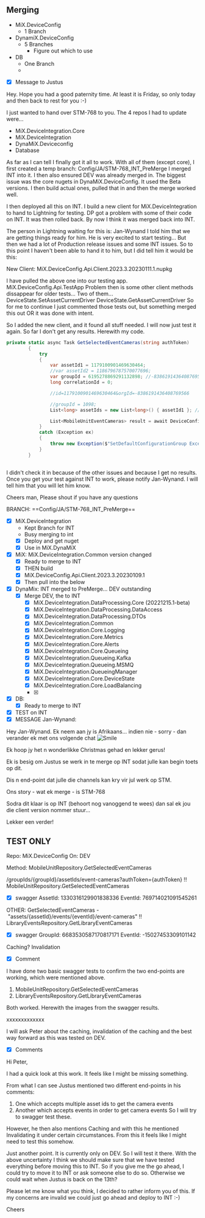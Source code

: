 
## Merging

- MiX.DeviceConfig
	- 1 Branch
- DynamiX.DeviceConfig
	- 5 Branches
		- Figure out which to use
- DB
	- One Branch
	- 

- [x] Message to Justus

Hey. Hope you had a good paternity time. 
At least it is Friday, so only today and then back to rest for you :-)

I just wanted to hand over STM-768 to you.
The 4 repos I had to update were...
- MiX.DeviceIntegration.Core
- MiX.DeviceIntegration
- DynaMiX.Deviceconfig
- Database

As far as I can tell I finally got it all to work.
With all of them (except core), I first created a temp branch:
Config/JA/STM-768_INT_PreMerge
I merged INT into it.
I then also ensured DEV was already merged in.
The biggest issue was the core nugets in DynaMiX.DeviceConfig.
It used the Beta versions.
I then build actual ones, pulled that in and then the merge worked well.

I then deployed all this on INT.
I build a new client for MiX.DeviceIntegration to hand to Lightning for testing.
DP got a problem with some of their code on INT.
It was then rolled back. By now I think it was merged back into INT.

The person in Lightning waiting for this is:
Jan-Wynand
I told him that we are getting things ready for him.
He is very excited to start testing...
But then we had a lot of Production release issues and some INT issues.
So to this point I haven't been able to hand it to him, but I did tell him it would be this:

New Client: MiX.DeviceConfig.Api.Client.2023.3.20230111.1.nupkg

I have pulled the above one into our testing app.
MiX.DeviceConfig.Api.TestApp
Problem then is some other client methods dissappear for older tests...
Two of them... 
DeviceState.SetAssetCurrentDriver
DeviceState.GetAssetCurrentDriver
So for me to continue I just commented those tests out,
but something merged this out OR it was done with intent.

So I added the new client, and it found all stuff needed.
I will now just test it again.
So far I don't get any results.
Herewith my code.

```c#
private static async Task GetSelectedEventCameras(string authToken)
		{
			try
			{
				var assetId1 = 1179100901469630464;
				//var assetId2 = 1186796787570077696;
				var groupId = 6195278869291132898; //-8386191436408769566;
				long correlationId = 0;

				//id=1179100901469630464&orgId=-8386191436408769566

				//groupId = 1098;
				List<long> assetIds = new List<long>() { assetId1 }; //, assetId2 };

				List<MobileUnitEventCameras> result = await DeviceConfigClient.MobileUnits.GetSelectedEventCameras(authToken, groupId, assetIds, correlationId).ConfigureAwait(false);
			}
			catch (Exception ex)
			{
				throw new Exception($"SetDefaultConfigurationGroup Exception: {ex}");
			}
		}
	
```

I didn't check it in because of the other issues and because I get no results.
Once you get your test against INT to work, please notify Jan-Wynand.
I will tell him that you will let him know.

Cheers man,
Please shout if you have any questions






BRANCH: ==Config/JA/STM-768_INT_PreMerge==
- [x] MiX.DeviceIntegration
	- Kept Branch for INT
	- Busy merging to int
	- [x] Deploy and get nuget
	- [x] Use in MiX.DynaMiX
- [x] MiX: MiX.DeviceIntegration.Common version changed
	- [x] Ready to merge to INT
	- [x] THEN build
	- [x] MiX.DeviceConfig.Api.Client.2023.3.20230109.1
	- [x] Then pull into the below
- [x] DynaMix: INT merged to PreMerge... DEV outstanding
	- [x] Merge DEV, the to INT
		- [x] MiX.DeviceIntegration.DataProcessing.Core (20221215.1-beta)
		- [x] MiX.DeviceIntegration.DataProcessing.DataAccess
		- [x] MiX.DeviceIntegration.DataProcessing.DTOs
		- [x] MiX.DeviceIntegration.Common
		- [x] MiX.DeviceIntegration.Core.Logging
		- [x] MiX.DeviceIntegration.Core.Metrics
		- [x] MiX.DeviceIntegration.Core.Alerts
		- [x] MiX.DeviceIntegration.Core.Queueing
		- [x] MiX.DeviceIntegration.Queueing.Kafka
		- [x] MiX.DeviceIntegration.Queueing.MSMQ
		- [x] MiX.DeviceIntegration.QueueingManager
		- [x] MiX.DeviceIntegration.Core.DeviceState
		- [x] MiX.DeviceIntegration.Core.LoadBalancing
		- [x] 
- [x] DB: 
	- [x] Ready to merge to INT
- [x] TEST on INT
- [x] MESSAGE Jan-Wynand: 

Hey Jan-Wynand. Ek neem aan jy is Afrikaans... indien nie - sorry - dan verander ek met ons volgende chat ⁠![Smile](https://statics.teams.cdn.office.net/evergreen-assets/personal-expressions/v2/assets/emoticons/smile/default/20_f.png?v=v81)

Ek hoop jy het n wonderlikke Christmas gehad en lekker gerus!

Ek is besig om Justus se werk in te merge op INT sodat julle kan begin toets op dit.

Dis n end-point dat julle die channels kan kry vir jul werk op STM.

Ons story - wat ek merge - is STM-768

Sodra dit klaar is op INT (behoort nog vanoggend te wees) dan sal ek jou die client version nommer stuur...

Lekker een verder!


## TEST ONLY

Repo: MiX.DeviceConfig
On: DEV

Method: MobileUnitRepository.GetSelectedEventCameras

/groupIds/{groupId}/assetIds/event-cameras?authToken={authToken}
!! MobileUnitRepository.GetSelectedEventCameras
- [x] swagger
AssetId: 1330316129901838336
EventId: 769714021091545261

OTHER: GetSelectedEventCameras - "assets/{assetId}/events/{eventId}/event-cameras"
!! LibraryEventsRepository.GetLibraryEventCameras
- [x] swagger
GroupId: 6683530587170817171
EventId: -15027453309101142

Caching?
Invalidation

- [x] Comment

I have done two basic swagger tests to confirm the two end-points are working, which were mentioned above.

1) MobileUnitRepository.GetSelectedEventCameras
2) LibraryEventsRepository.GetLibraryEventCameras

Both worked.
Herewith the images from the swagger results.

xxxxxxxxxxxxx

I will ask Peter about the caching, invalidation of the caching and the best way forward as this was tested on DEV.




- [x] Comments

Hi Peter, 

I had a quick look at this work. It feels like I might be missing something. 

From what I can see Justus mentioned two different end-points in his comments:
1) One which accepts multiple asset ids to get the camera events
2) Another which accepts events in order to get camera events
So I will try to swagger test these.

However, he then also mentions Caching and with this he mentioned Invalidating it under certain circumstances.
From this it feels like I might need to test this somehow.

Just another point. It is currently only on DEV. So I will test it there.
With the above uncertainty I think we should make sure that we have tested everything before moving this to INT.
So if you give me the go ahead, I could try to move it to INT or ask someone else to do so.
Otherwise we could wait when Justus is back on the 13th?

Please let me know what you think, I decided to rather inform you of this.
If my concerns are invalid we could just go ahead and deploy to INT :-)

Cheers
